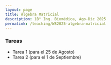 ```yaml
---
layout: page
title: Álgebra Matricial
description: 1B° Ing. Biomédica, Ago-Dic 2025
permalink: /teaching/WS2025-algebra-matricial
---
```


### Tareas
- Tarea 1 (para el 25 de Agosto)
- Tarea 2 (para el 1 de Septiembre)

